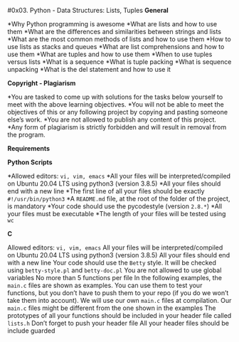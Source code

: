 #0x03. Python - Data Structures: Lists, Tuples
**General**
	
*Why Python programming is awesome
*What are lists and how to use them
*What are the differences and similarities between strings and lists
*What are the most common methods of lists and how to use them
*How to use lists as stacks and queues
*What are list comprehensions and how to use them
*What are tuples and how to use them
*When to use tuples versus lists
*What is a sequence
*What is tuple packing
*What is sequence unpacking
*What is the del statement and how to use it

**Copyright - Plagiarism**

*You are tasked to come up with solutions for the tasks below yourself to meet with the above learning objectives.
*You will not be able to meet the objectives of this or any following project by copying and pasting someone else’s work.
*You are not allowed to publish any content of this project.
*Any form of plagiarism is strictly forbidden and will result in removal from the program.

**Requirements**

**Python Scripts**

*Allowed editors: `vi, vim, emacs`
*All your files will be interpreted/compiled on Ubuntu 20.04 LTS using python3 (version 3.8.5)
*All your files should end with a new line
*The first line of all your files should be exactly `#!/usr/bin/python3`
*A `README.md` file, at the root of the folder of the project, is mandatory
*Your code should use the pycodestyle (version `2.8.*`)
*All your files must be executable
*The length of your files will be tested using `wc`

**C**

Allowed editors: `vi, vim, emacs`
All your files will be interpreted/compiled on Ubuntu 20.04 LTS using python3 (version 3.8.5)
All your files should end with a new line
Your code should use the `Betty` style. It will be checked using `betty-style.pl` and `betty-doc.pl`
You are not allowed to use global variables
No more than 5 functions per file
In the following examples, the `main.c` files are shown as examples. You can use them to test your functions, but you don’t have to push them to your repo (if you do we won’t take them into account). We will use our own `main.c` files at compilation. Our `main.c` files might be different from the one shown in the examples
The prototypes of all your functions should be included in your header file called `lists.h`
Don’t forget to push your header file
All your header files should be include guarded
